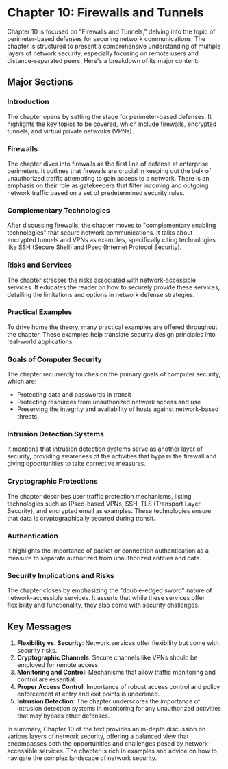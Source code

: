 # Chapter 10: Firewalls and Tunnels

Chapter 10 is focused on "Firewalls and Tunnels," delving into the topic of perimeter-based defenses for securing network communications. The chapter is structured to present a comprehensive understanding of multiple layers of network security, especially focusing on remote users and distance-separated peers. Here's a breakdown of its major content:

## Major Sections

### Introduction
The chapter opens by setting the stage for perimeter-based defenses. It highlights the key topics to be covered, which include firewalls, encrypted tunnels, and virtual private networks (VPNs).

### Firewalls
The chapter dives into firewalls as the first line of defense at enterprise perimeters. It outlines that firewalls are crucial in keeping out the bulk of unauthorized traffic attempting to gain access to a network. There is an emphasis on their role as gatekeepers that filter incoming and outgoing network traffic based on a set of predetermined security rules.

### Complementary Technologies
After discussing firewalls, the chapter moves to "complementary enabling technologies" that secure network communications. It talks about encrypted tunnels and VPNs as examples, specifically citing technologies like SSH (Secure Shell) and IPsec (Internet Protocol Security).

### Risks and Services
The chapter stresses the risks associated with network-accessible services. It educates the reader on how to securely provide these services, detailing the limitations and options in network defense strategies.

### Practical Examples
To drive home the theory, many practical examples are offered throughout the chapter. These examples help translate security design principles into real-world applications.

### Goals of Computer Security
The chapter recurrently touches on the primary goals of computer security, which are:
- Protecting data and passwords in transit
- Protecting resources from unauthorized network access and use
- Preserving the integrity and availability of hosts against network-based threats

### Intrusion Detection Systems
It mentions that intrusion detection systems serve as another layer of security, providing awareness of the activities that bypass the firewall and giving opportunities to take corrective measures.

### Cryptographic Protections
The chapter describes user traffic protection mechanisms, listing technologies such as IPsec-based VPNs, SSH, TLS (Transport Layer Security), and encrypted email as examples. These technologies ensure that data is cryptographically secured during transit.

### Authentication
It highlights the importance of packet or connection authentication as a measure to separate authorized from unauthorized entities and data.

### Security Implications and Risks
The chapter closes by emphasizing the "double-edged sword" nature of network-accessible services. It asserts that while these services offer flexibility and functionality, they also come with security challenges.

## Key Messages

1. **Flexibility vs. Security**: Network services offer flexibility but come with security risks.
2. **Cryptographic Channels**: Secure channels like VPNs should be employed for remote access.
3. **Monitoring and Control**: Mechanisms that allow traffic monitoring and control are essential.
4. **Proper Access Control**: Importance of robust access control and policy enforcement at entry and exit points is underlined.
5. **Intrusion Detection**: The chapter underscores the importance of intrusion detection systems in monitoring for any unauthorized activities that may bypass other defenses.

In summary, Chapter 10 of the text provides an in-depth discussion on various layers of network security, offering a balanced view that encompasses both the opportunities and challenges posed by network-accessible services. The chapter is rich in examples and advice on how to navigate the complex landscape of network security.
